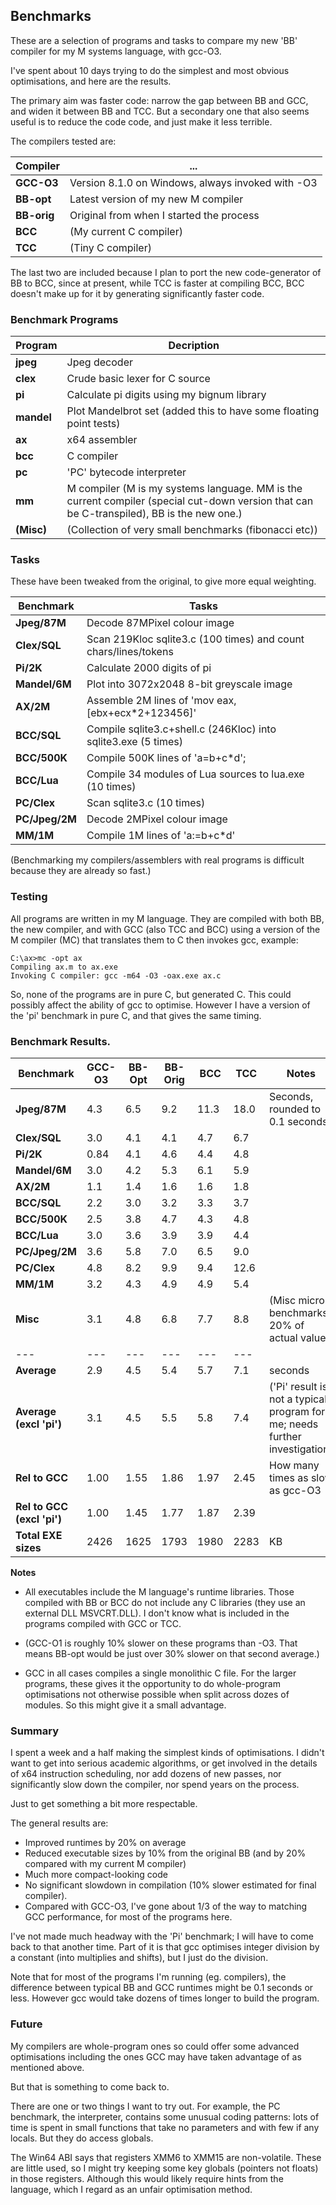 ## Benchmarks

These are a selection of programs and tasks to compare my new 'BB' compiler for my M systems language, with gcc-O3.

I've spent about 10 days trying to do the simplest and most obvious optimisations, and here are the results.

The primary aim was faster code: narrow the gap between BB and GCC, and widen it between BB and TCC. But a secondary one that also seems useful is to reduce the code code, and just make it less terrible.

The compilers tested are:

Compiler | ...
--- | ---
**GCC-O3** | Version 8.1.0 on Windows, always invoked with -O3
**BB-opt** | Latest version of my new M compiler
**BB-orig** | Original from when I started the process
**BCC** | (My current C compiler)
**TCC** | (Tiny C compiler)

The last two are included because I plan to port the new code-generator of BB to BCC, since at present,
while TCC is faster at compiling BCC, BCC doesn't make up for it by generating significantly faster code.

### Benchmark Programs

Program | Decription
--- | ---
**jpeg** | Jpeg decoder
**clex** | Crude basic lexer for C source
**pi** | Calculate pi digits using my bignum library
**mandel** | Plot Mandelbrot set (added this to have some floating point tests)
**ax** | x64 assembler
**bcc** | C compiler
**pc** | 'PC' bytecode interpreter
**mm** | M compiler (M is my systems language. MM is the current compiler (special cut-down version that can be C-transpiled), BB is the new one.)
**(Misc)** | (Collection of very small benchmarks (fibonacci etc))

### Tasks

These have been tweaked from the original, to give more equal weighting.

Benchmark | Tasks
--- | ---
**Jpeg/87M** | Decode 87MPixel colour image
**Clex/SQL** | Scan 219Kloc sqlite3.c (100 times) and count chars/lines/tokens
**Pi/2K** | Calculate 2000 digits of pi
**Mandel/6M** | Plot into 3072x2048 8-bit greyscale image
**AX/2M** | Assemble 2M lines of 'mov eax,\[ebx+ecx\*2+123456\]'
**BCC/SQL** | Compile sqlite3.c+shell.c (246Kloc) into sqlite3.exe (5 times)
**BCC/500K** | Compile 500K lines of 'a=b+c\*d';
**BCC/Lua** | Compile 34 modules of Lua sources to lua.exe (10 times)
**PC/Clex** | Scan sqlite3.c (10 times)
**PC/Jpeg/2M** | Decode 2MPixel colour image
**MM/1M** | Compile 1M lines of 'a:=b+c\*d'

(Benchmarking my compilers/assemblers with real programs is difficult because
they are already so fast.)

### Testing

All programs are written in my M language. They are compiled with both BB, the new compiler, and with GCC (also TCC and BCC) using a version of the M compiler (MC) that translates them to C then invokes gcc, example:

    C:\ax>mc -opt ax
    Compiling ax.m to ax.exe
    Invoking C compiler: gcc -m64 -O3 -oax.exe ax.c

So, none of the programs are in pure C, but generated C. This could possibly affect the ability of gcc to optimise. However I have a version of the 'pi' benchmark in pure C, and that gives the same timing.

### Benchmark Results.

Benchmark | GCC-O3 | BB-Opt | BB-Orig | BCC | TCC | Notes
--- | --- | --- | --- | --- | --- | ---
**Jpeg/87M** | 4.3 | 6.5 | 9.2 | 11.3 | 18.0 | Seconds, rounded to 0.1 seconds
**Clex/SQL** | 3.0 | 4.1 | 4.1 | 4.7 | 6.7 | 
**Pi/2K** | 0.84 | 4.1 | 4.6 | 4.4 | 4.8 | 
**Mandel/6M** | 3.0 | 4.2 | 5.3 | 6.1 | 5.9 |
**AX/2M** | 1.1 | 1.4 | 1.6 | 1.6 | 1.8 | 
**BCC/SQL** | 2.2 | 3.0 | 3.2 | 3.3 | 3.7 | 
**BCC/500K** | 2.5 | 3.8 | 4.7 | 4.3 | 4.8 | 
**BCC/Lua** | 3.0 | 3.6 | 3.9 | 3.9 | 4.4 | 
**PC/Jpeg/2M** | 3.6 | 5.8 | 7.0 | 6.5 | 9.0 | 
**PC/Clex** | 4.8 | 8.2 | 9.9 | 9.4 | 12.6 | 
**MM/1M**  | 3.2 | 4.3 | 4.9 | 4.9 | 5.4 | 
**Misc** | 3.1 | 4.8 | 6.8 | 7.7 | 8.8 | (Misc micro-benchmarks, 20% of actual value)
--- | --- | --- | --- | --- | --- | 
**Average**  | 2.9 | 4.5 | 5.4  | 5.7 | 7.1  | seconds
**Average (excl 'pi')** | 3.1  | 4.5 | 5.5  | 5.8 | 7.4 |('Pi' result is not a typical program for me; needs further investigation)
**Rel to GCC** | 1.00  | 1.55 | 1.86 | 1.97 | 2.45 | How many times as slow as gcc-O3
**Rel to GCC (excl 'pi')** | 1.00 | 1.45 | 1.77 | 1.87 | 2.39
**Total EXE sizes** | 2426 | 1625 | 1793 | 1980 | 2283 | KB

**Notes**

* All executables include the M language's runtime libraries. Those compiled with BB or BCC do not include any C libraries (they use an external DLL MSVCRT.DLL). I don't know what is included in the programs compiled with GCC or TCC.

* (GCC-O1 is roughly 10% slower on these programs than -O3. That means BB-opt would be just over 30% slower on that second average.)

* GCC in all cases compiles a single monolithic C file. For the larger programs, these gives it the opportunity to do whole-program optimisations not otherwise possible when split across dozes of modules. So this might give it a small advantage.

### Summary

I spent a week and a half making the simplest kinds of optimisations. I didn't want to get
into serious academic algorithms, or get involved in the details of x64 instruction scheduling,
nor add dozens of new passes, nor significantly slow down the compiler, nor spend years on the process.

Just to get something a bit more respectable.

The general results are:

* Improved runtimes by 20% on average
* Reduced executable sizes by 10% from the original BB (and by 20% compared with my current M compiler)
* Much more compact-looking code
* No significant slowdown in compilation (10% slower estimated for final compiler).
* Compared with GCC-O3, I've gone about 1/3 of the way to matching GCC performance, for most of the programs here.

I've not made much headway with the 'Pi' benchmark; I will have to come back to that another time.
Part of it is that gcc optimises integer division by a constant (into multiplies and shifts), but I just do the division.

Note that for most of the programs I'm running (eg. compilers), the difference between typical BB and GCC runtimes
might be 0.1 seconds or less. However gcc would take dozens of times longer to build the program.

### Future

My compilers are whole-program ones so could offer some advanced optimisations including the ones GCC may have taken advantage of as mentioned above.

But that is something to come back to.

There are one or two things I want to try out. For example, the PC benchmark, the interpreter, contains some unusual coding patterns: lots of time is spent in small functions that take no parameters and with few if any locals. But they do access globals.

The Win64 ABI says that registers XMM6 to XMM15 are non-volatile. These are little used, so I might try keeping some key globals (pointers not floats) in those registers. Although this would likely require hints from the language, which I regard as an unfair optimisation method.
